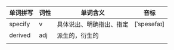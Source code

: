 

| 单词拼写 | 词性 | 单词含义                 | 音标        |
| -------- | ---- | ------------------------ | ----------- |
| specify  | v    | 具体说出、明确指出、指定 | [ˈspesəfaɪ] |
| derived  | adj  | 派生的，衍生的           |             |
|          |      |                          |             |

